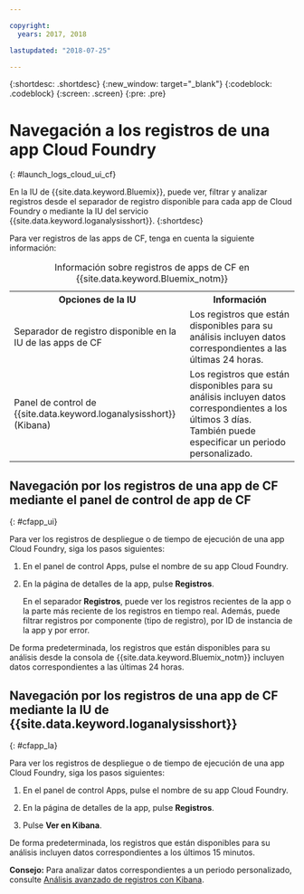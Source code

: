 ```yaml
---

copyright:
  years: 2017, 2018

lastupdated: "2018-07-25"

---
```



{:shortdesc: .shortdesc}
{:new_window: target="_blank"}
{:codeblock: .codeblock}
{:screen: .screen}
{:pre: .pre}

# Navegación a los registros de una app Cloud Foundry
{: #launch_logs_cloud_ui_cf}

En la IU de {{site.data.keyword.Bluemix}}, puede ver, filtrar y analizar registros desde el separador de registro disponible para cada app de Cloud Foundry o mediante la IU del servicio {{site.data.keyword.loganalysisshort}}.
{:shortdesc}

Para ver registros de las apps de CF, tenga en cuenta la siguiente información: 

<table>
  <caption>Información sobre registros de apps de CF en {{site.data.keyword.Bluemix_notm}}</caption>
  <tr>
    <th>Opciones de la IU</th>
    <th>Información</th>
  </tr>
  <tr>
    <td>Separador de registro disponible en la IU de las apps de CF </td>
    <td>Los registros que están disponibles para su análisis incluyen datos correspondientes a las últimas 24 horas.</td>
  </tr>
  <tr>
    <td>Panel de control de {{site.data.keyword.loganalysisshort}} (Kibana)</td>
    <td>Los registros que están disponibles para su análisis incluyen datos correspondientes a los últimos 3 días. También puede especificar un periodo personalizado.</td>
  </tr>
</table>


## Navegación por los registros de una app de CF mediante el panel de control de app de CF 
{: #cfapp_ui}

Para ver los registros de despliegue o de tiempo de ejecución de una app Cloud Foundry, siga los pasos siguientes:

1. En el panel de control Apps, pulse el nombre de su app Cloud Foundry. 
    
2. En la página de detalles de la app, pulse **Registros**.
    
    En el separador **Registros**, puede ver los registros recientes de la app o la parte más reciente de los registros en tiempo real. Además, puede filtrar registros por componente (tipo de registro), por ID de instancia de la app y por error.
    
De forma predeterminada, los registros que están disponibles para su análisis desde la consola de {{site.data.keyword.Bluemix_notm}} incluyen datos correspondientes a las últimas 24 horas.


## Navegación por los registros de una app de CF mediante la IU de {{site.data.keyword.loganalysisshort}} 
{: #cfapp_la}

Para ver los registros de despliegue o de tiempo de ejecución de una app Cloud Foundry, siga los pasos siguientes:

1. En el panel de control Apps, pulse el nombre de su app Cloud Foundry. 
    
2. En la página de detalles de la app, pulse **Registros**.
    
3. Pulse **Ver en Kibana**.

De forma predeterminada, los registros que están disponibles para su análisis incluyen datos correspondientes a los últimos 15 minutos.

**Consejo:** Para analizar datos correspondientes a un periodo personalizado, consulte [Análisis avanzado de registros con Kibana](/docs/services/CloudLogAnalysis/kibana/analyzing_logs_Kibana.html#analyzing_logs_Kibana). 


